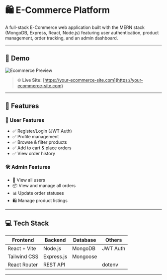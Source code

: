 # 🛍️ E-Commerce Platform

A full-stack E-Commerce web application built with the MERN stack (MongoDB, Express, React, Node.js) featuring user authentication, product management, order tracking, and an admin dashboard.

---

## 📸 Demo

![Ecommerce Preview](https://user-images.githubusercontent.com/your-demo-link.gif)

> 🌐 **Live Site:** [https://your-ecommerce-site.com](https://your-ecommerce-site.com)

---

## 🔧 Features

### 👤 User Features
- ✅ Register/Login (JWT Auth)
- ✅ Profile management
- ✅ Browse & filter products
- ✅ Add to cart & place orders
- ✅ View order history

### 🛠️ Admin Features
- 👥 View all users
- 📦 View and manage all orders
- 📊 Update order statuses
- 🛍️ Manage product listings

---

## 💻 Tech Stack

| Frontend | Backend | Database | Others |
|----------|---------|----------|--------|
| React + Vite | Node.js | MongoDB | JWT Auth |
| Tailwind CSS | Express.js | Mongoose |  |
| React Router | REST API |  | dotenv |

---

